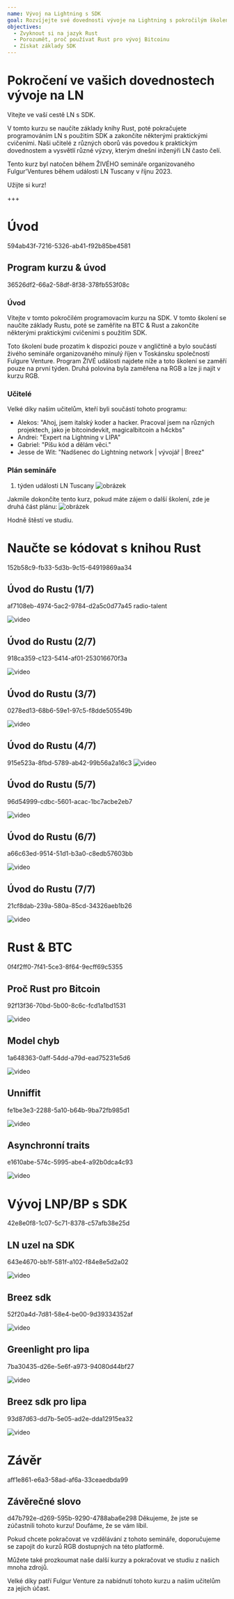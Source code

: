 ```yaml
---
name: Vývoj na Lightning s SDK
goal: Rozvíjejte své dovednosti vývoje na Lightning s pokročilým školením v Rust a SDK.
objectives:
  - Zvyknout si na jazyk Rust
  - Porozumět, proč používat Rust pro vývoj Bitcoinu
  - Získat základy SDK
---
```


# Pokročení ve vašich dovednostech vývoje na LN

Vítejte ve vaší cestě LN s SDK.

V tomto kurzu se naučíte základy knihy Rust, poté pokračujete programováním LN s použitím SDK a zakončíte některými praktickými cvičeními. Naši učitelé z různých oborů vás povedou k praktickým dovednostem a vysvětlí různé výzvy, kterým dnešní inženýři LN často čelí.

Tento kurz byl natočen během ŽIVÉHO semináře organizovaného Fulgur'Ventures během události LN Tuscany v říjnu 2023.

Užijte si kurz!

+++

# Úvod
<partId>594ab43f-7216-5326-ab41-f92b85be4581</partId>

## Program kurzu & úvod
<chapterId>36526df2-66a2-58df-8f38-378fb553f08c</chapterId>

### Úvod

Vítejte v tomto pokročilém programovacím kurzu na SDK. V tomto školení se naučíte základy Rustu, poté se zaměříte na BTC & Rust a zakončíte některými praktickými cvičeními s použitím SDK.

Toto školení bude prozatím k dispozici pouze v angličtině a bylo součástí živého semináře organizovaného minulý říjen v Toskánsku společností Fulgure Venture. Program ŽIVÉ události najdete níže a toto školení se zaměří pouze na první týden. Druhá polovina byla zaměřena na RGB a lze ji najít v kurzu RGB.

### Učitelé

Velké díky našim učitelům, kteří byli součástí tohoto programu:

- Alekos: "Ahoj, jsem italský koder a hacker. Pracoval jsem na různých projektech, jako je bitcoindevkit, magicalbitcoin a h4ckbs"
- Andrei: "Expert na Lightning v LIPA"
- Gabriel: "Píšu kód a dělám věci."
- Jesse de Wit: "Nadšenec do Lightning network | vývojář | Breez"

### Plán semináře

1. týden události LN Tuscany
![obrázek](assets/1.webp)

Jakmile dokončíte tento kurz, pokud máte zájem o další školení, zde je druhá část plánu:
![obrázek](assets/2.webp)

Hodně štěstí ve studiu.

# Naučte se kódovat s knihou Rust
<partId>152b58c9-fb33-5d3b-9c15-64919869aa34</partId>

## Úvod do Rustu (1/7)
<chapterId>af7108eb-4974-5ac2-9784-d2a5c0d77a45</chapterId>
<professor>radio-talent</professor>

![video](https://www.youtube.com/watch?v=aZYhDXE_Gas)

## Úvod do Rustu (2/7)
<chapterId>918ca359-c123-5414-af01-253016670f3a</chapterId>

![video](https://youtu.be/Xm8eCv4LQPc)

## Úvod do Rustu (3/7)
<chapterId>0278ed13-68b6-59e1-97c5-f8dde505549b</chapterId>

![video](https://youtu.be/R8NeHvHT0uc)

## Úvod do Rustu (4/7)
<chapterId>915e523a-8fbd-5789-ab42-99b56a2a16c3</chapterId>
![video](https://youtu.be/et8pKvYiO4c)

## Úvod do Rustu (5/7)
<chapterId>96d54999-cdbc-5601-acac-1bc7acbe2eb7</chapterId>

![video](https://youtu.be/PxQkVmxOc40)

## Úvod do Rustu (6/7)
<chapterId>a66c63ed-9514-51d1-b3a0-c8edb57603bb</chapterId>

![video](https://youtu.be/3C6hl9BW-Ho)

## Úvod do Rustu (7/7)
<chapterId>21cf8dab-239a-580a-85cd-34326aeb1b26</chapterId>

![video](https://youtu.be/SBDcb_AauHM)

# Rust & BTC
<partId>0f4f2ff0-7f41-5ce3-8f64-9ecff69c5355</partId>

## Proč Rust pro Bitcoin
<chapterId>92f13f36-70bd-5b00-8c6c-fcd1a1bd1531</chapterId>

![video](https://youtu.be/veLj2w6ulpc)

## Model chyb
<chapterId>1a648363-0aff-54dd-a79d-ead75231e5d6</chapterId>

![video](https://youtu.be/X3VKhLtKTRU)

## Unniffit
<chapterId>fe1be3e3-2288-5a10-b64b-9ba72fb985d1</chapterId>

![video](https://youtu.be/zro9GQpJrH0)

## Asynchronní traits
<chapterId>e1610abe-574c-5995-abe4-a92b0dca4c93</chapterId>

![video](https://youtu.be/cz66eTfk0lw)

# Vývoj LNP/BP s SDK
<partId>42e8e0f8-1c07-5c71-8378-c57afb38e25d</partId>

## LN uzel na SDK
<chapterId>643e4670-bb1f-581f-a102-f84e8e5d2a02</chapterId>

![video](https://youtu.be/aEzpxuhLdeo)

## Breez sdk
<chapterId>52f20a4d-7d81-58e4-be00-9d39334352af</chapterId>

![video](https://youtu.be/M3ad9BE6ovo)

## Greenlight pro lipa
<chapterId>7ba30435-d26e-5e6f-a973-94080d44bf27</chapterId>

![video](https://youtu.be/gKiIPF4apeE)

## Breez sdk pro lipa
<chapterId>93d87d63-dd7b-5e05-ad2e-dda12915ea32</chapterId>

![video](https://youtu.be/6VaIVvBKjLY)

# Závěr
<partId>aff1e861-e6a3-58ad-af6a-33ceaedbda99</partId>

## Závěrečné slovo
<chapterId>d47b792e-d269-595b-9290-4788aba6e298</chapterId>
Děkujeme, že jste se zúčastnili tohoto kurzu! Doufáme, že se vám líbil.

Pokud chcete pokračovat ve vzdělávání z tohoto semináře, doporučujeme se zapojit do kurzů RGB dostupných na této platformě.

Můžete také prozkoumat naše další kurzy a pokračovat ve studiu z našich mnoha zdrojů.

Velké díky patří Fulgur Venture za nabídnutí tohoto kurzu a našim učitelům za jejich účast.